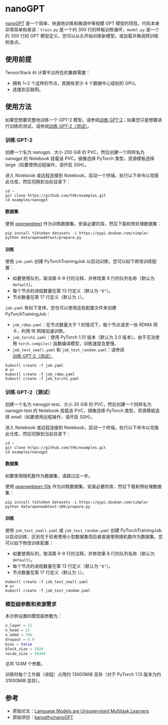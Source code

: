 # nanoGPT

[nanoGPT](https://github.com/karpathy/nanoGPT) 是一个简单、快速地训练和微调中等规模 GPT 模型的项目。代码本身非常简单和易读：`train.py` 是一个约 300 行的样板训练循环，`model.py` 是一个约 300 行的 GPT 模型定义。您可以从头开始训练新模型，或加载并微调预训练检查点。

## 使用前提

TensorStack AI 计算平台所在的集群需要：

* 拥有 1~2 个这样的节点，其拥有至少 4 个数据中心级别的 GPU。
* 连接到互联网。

## 使用方法

如果您想要完整地训练一个 GPT-2 模型，请参阅[训练 GPT-2](#训练-gpt-2)；如果您只是想要进行训练的测试，请参阅[训练 GPT-2（测试）](#训练-gpt-2测试)。

### 训练 GPT-2

创建一个名为 nanogpt、大小 200 GiB 的 PVC，然后创建一个同样名为 nanogpt 的 Notebook 挂载该 PVC，镜像选择 PyTorch 类型，资源模板选择 large（如要使用远程操作，请开启 SSH）。

进入 Notebook 或远程连接到 Notebook，启动一个终端，执行以下命令以克隆此仓库，然后切换到当前目录下：

```shell
cd ~
git clone https://github.com/t9k/examples.git
cd examples/nanogpt
```

#### 数据集

使用 [openwebtext](https://huggingface.co/datasets/openwebtext) 作为训练数据集。安装必要的库，然后下载和预处理数据集：

```shell
pip install tiktoken datasets -i https://pypi.douban.com/simple/
python data/openwebtext/prepare.py
```

#### 训练

使用 `job.yaml` 创建 PyTorchTrainingJob 以启动训练，您可以如下修改训练配置：

* 如要使用队列，取消第 6-9 行的注释，并修改第 8 行的队列名称（默认为 `default`）。
* 每个节点的进程数量在第 13 行定义（默认为 `"8"`）。
* 节点数量在第 17 行定义（默认为 `1`）。

`job.yaml` 有如下变体，您也可以使用这些配置文件来创建 PyTorchTrainingJob：

* `job_rdma.yaml`：在节点数量大于 1 的情况下，每个节点请求一张 RDMA 网卡，利用 IB 网络加速训练。
* `job_torch1.yaml`：使用 PyTorch 1.13 版本（默认为 2.0 版本）。由于无法使用 `torch.compile()` 函数编译模型，训练速度会更慢。
* `job_test_small.yaml` 和 `job_test_random.yaml`：请参阅[训练 GPT-2（测试）](#训练-gpt-2测试)

```shell
kubectl create -f job.yaml
# or
kubectl create -f job_rdma.yaml
kubectl create -f job_torch1.yaml
```

### 训练 GPT-2（测试）

创建一个名为 nanogpt-test、大小 20 GiB 的 PVC，然后创建一个同样名为 nanogpt-test 的 Notebook 挂载该 PVC，镜像选择 PyTorch 类型，资源模板选择 small（如要使用远程操作，请开启 SSH）。

进入 Notebook 或远程连接到 Notebook，启动一个终端，执行以下命令以克隆此仓库，然后切换到当前目录下：

```shell
cd ~
git clone https://github.com/t9k/examples.git
cd examples/nanogpt
```

#### 数据集

如要使用随机数作为数据集，请跳过这一步。

使用 [openwebtext-10k](https://huggingface.co/datasets/stas/openwebtext-10k) 作为训练数据集。安装必要的库，然后下载和预处理数据集：

```shell
pip install tiktoken datasets -i https://pypi.douban.com/simple/
python data/openwebtext-10k/prepare.py
```

#### 训练

使用 `job_test_small.yaml` 或 `job_test_random.yaml` 创建 PyTorchTrainingJob 以启动训练，区别在于前者使用小型数据集而后者直接使用随机数作为数据集。您可以如下修改训练配置：

* 如要使用队列，取消第 6-9 行的注释，并修改第 8 行的队列名称（默认为 `default`）。
* 每个节点的进程数量在第 13 行定义（默认为 `"8"`）。
* 节点数量在第 17 行定义（默认为 `1`）。

```shell
kubectl create -f job_test_small.yaml
# or
kubectl create -f job_test_random.yaml
```

### 模型超参数和资源需求

本示例设置的模型超参数为：

```python
n_layer = 12
n_head = 12
n_embd = 768
dropout = 0.0
bias = False
block_size = 1024
vocab_size = 50304
```

总共 124M 个参数。

训练时每个工作器（进程）占用约 13000MiB 显存（对于 PyTorch 1.13 版本为约 31000MiB 显存）。

## 参考

* 原始论文：[Language Models are Unsupervised Multitask Learners](https://d4mucfpksywv.cloudfront.net/better-language-models/language_models_are_unsupervised_multitask_learners.pdf)
* 原始项目：[karpathy/nanoGPT](https://github.com/karpathy/nanoGPT)
